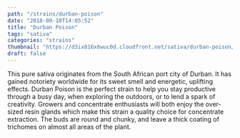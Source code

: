 ```yaml
---
path: "/strains/durban-poison"
date: "2018-09-10T14:05:52"
title: "Durban Poison"
tags: "sativa"
categories: "strains"
thumbnail: "https://d3ix816x6wuc0d.cloudfront.net/sativa/durban-poison/primary?width=480"
draft: false
---
```

This pure sativa originates from the South African port city of Durban. It has gained notoriety worldwide for its sweet smell and energetic, uplifting effects. Durban Poison is the perfect strain to help you stay productive through a busy day, when exploring the outdoors, or to lend a spark of creativity. Growers and concentrate enthusiasts will both enjoy the over-sized resin glands which make this strain a quality choice for concentrate extraction. The buds are round and chunky, and leave a thick coating of trichomes on almost all areas of the plant.